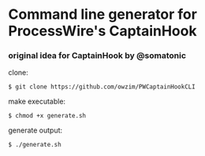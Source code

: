 # Command line generator for ProcessWire's CaptainHook

### original idea for CaptainHook by @somatonic

clone:

```$ git clone https://github.com/owzim/PWCaptainHookCLI```

make executable:

```$ chmod +x generate.sh```

generate output:

```$ ./generate.sh```


